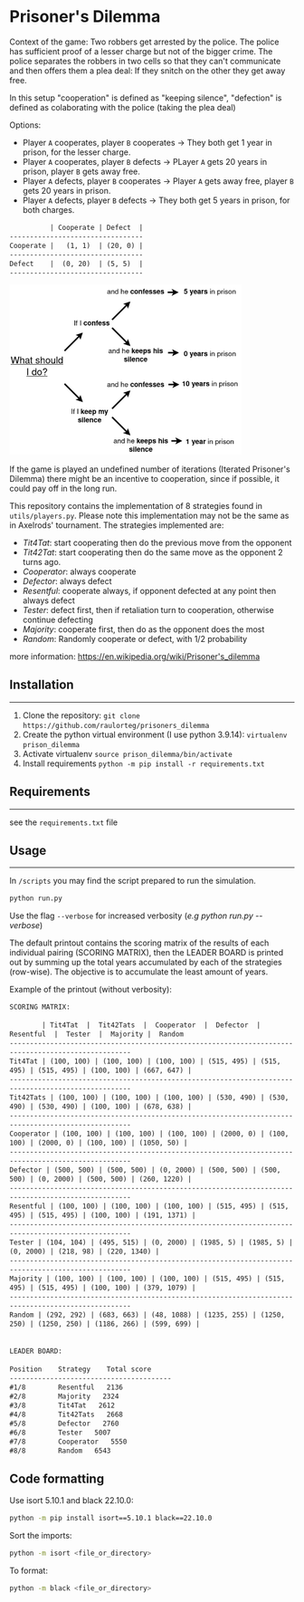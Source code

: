 # Prisoner's Dilemma



Context of the game: Two robbers get arrested by the police. The police has sufficient proof of a lesser charge but not of the bigger crime. The police separates the robbers in two cells so that they can't communicate and then offers them a plea deal: If they snitch on the other they get away free.

In this setup "cooperation" is defined as "keeping silence", "defection" is defined as colaborating with the police (taking the plea deal)

Options:
* Player `A` cooperates, player `B` cooperates -> They both get 1 year in prison, for the lesser charge.
* Player `A` cooperates, player `B` defects -> PLayer `A` gets 20 years in prison, player `B` gets away free.
* Player `A` defects, player `B` cooperates -> Player `A` gets away free, player `B` gets 20 years in prison.
* Player `A` defects, player `B` defects -> They both get 5 years in prison, for both charges.

```
          | Cooperate | Defect  |
---------------------------------
Cooperate |   (1, 1)  | (20, 0) |
---------------------------------
Defect    |  (0, 20)  | (5, 5)  |
---------------------------------

```

<img src="figures/prisoners_dilemma.png" height="300">

If the game is played an undefined number of iterations (Iterated Prisoner's Dilemma) there might be an incentive to cooperation, since if possible, it could pay off in the long run.

This repository contains the implementation of 8 strategies found in `utils/players.py`. Please note this implementation may not be the same as in Axelrods' tournament. The strategies implemented are:

* *Tit4Tat*: start cooperating then do the previous move from the opponent
* *Tit42Tat*: start cooperating then do the same move as the opponent 2 turns ago.
* *Cooperator*: always cooperate
* *Defector*: always defect
* *Resentful*: cooperate always, if opponent defected at any point then always defect
* *Tester*: defect first, then if retaliation turn to cooperation, otherwise continue defecting
* *Majority*: cooperate first, then do as the opponent does the most
* *Random*: Randomly cooperate or defect, with 1/2 probability 

more information: https://en.wikipedia.org/wiki/Prisoner's_dilemma


## Installation 
------------------------------
1. Clone the repository: ```git clone https://github.com/raulorteg/prisoners_dilemma```
2. Create the python virtual environment (I use python 3.9.14): ```virtualenv  prison_dilemma```
3. Activate virtualenv  ```source prison_dilemma/bin/activate```
4. Install requirements ```python -m pip install -r requirements.txt```

## Requirements
------------------------------

see the ```requirements.txt``` file


## Usage
------------------------------

In `/scripts` you may find the script prepared to run the simulation.

```bash
python run.py
```

Use the flag `--verbose` for increased verbosity (_e.g python run.py --verbose_)

The default printout contains the scoring matrix of the results of each individual pairing (SCORING MATRIX), then the LEADER BOARD is printed
out by summing up the total years accumulated by each of the strategies (row-wise). The objective is to accumulate the least amount of years.

Example of the printout (without verbosity):


```
SCORING MATRIX:

        | Tit4Tat  |  Tit42Tats  |  Cooperator  |  Defector  |  Resentful  |  Tester  |  Majority |  Random
----------------------------------------------------------------------------------------------------
Tit4Tat | (100, 100) | (100, 100) | (100, 100) | (515, 495) | (515, 495) | (515, 495) | (100, 100) | (667, 647) | 
----------------------------------------------------------------------------------------------------
Tit42Tats | (100, 100) | (100, 100) | (100, 100) | (530, 490) | (530, 490) | (530, 490) | (100, 100) | (678, 638) | 
----------------------------------------------------------------------------------------------------
Cooperator | (100, 100) | (100, 100) | (100, 100) | (2000, 0) | (100, 100) | (2000, 0) | (100, 100) | (1050, 50) | 
----------------------------------------------------------------------------------------------------
Defector | (500, 500) | (500, 500) | (0, 2000) | (500, 500) | (500, 500) | (0, 2000) | (500, 500) | (260, 1220) | 
----------------------------------------------------------------------------------------------------
Resentful | (100, 100) | (100, 100) | (100, 100) | (515, 495) | (515, 495) | (515, 495) | (100, 100) | (191, 1371) | 
----------------------------------------------------------------------------------------------------
Tester | (104, 104) | (495, 515) | (0, 2000) | (1985, 5) | (1985, 5) | (0, 2000) | (218, 98) | (220, 1340) | 
----------------------------------------------------------------------------------------------------
Majority | (100, 100) | (100, 100) | (100, 100) | (515, 495) | (515, 495) | (515, 495) | (100, 100) | (379, 1079) | 
----------------------------------------------------------------------------------------------------
Random | (292, 292) | (683, 663) | (48, 1088) | (1235, 255) | (1250, 250) | (1250, 250) | (1186, 266) | (599, 699) | 


LEADER BOARD: 

Position    Strategy    Total score
----------------------------------------
#1/8        Resentful   2136
#2/8        Majority   2324
#3/8        Tit4Tat   2612
#4/8        Tit42Tats   2668
#5/8        Defector   2760
#6/8        Tester   5007
#7/8        Cooperator   5550
#8/8        Random   6543
```

## Code formatting
Use isort 5.10.1 and black 22.10.0:
```bash
python -m pip install isort==5.10.1 black==22.10.0 
```

Sort the imports:
```bash
python -m isort <file_or_directory>
```


To format:
```bash
python -m black <file_or_directory>
```